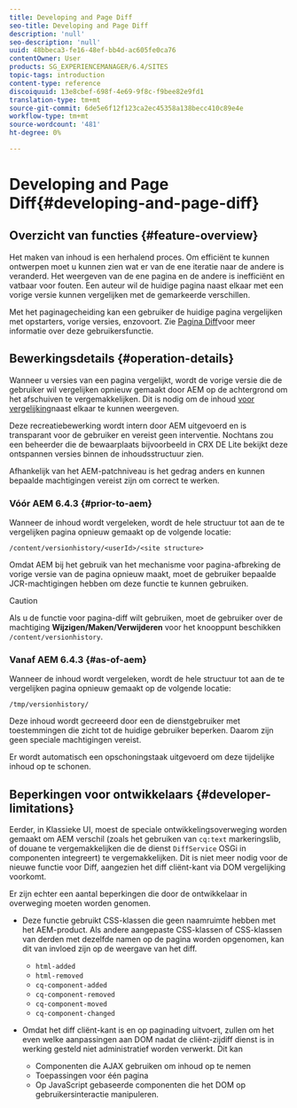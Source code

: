 ```yaml
---
title: Developing and Page Diff
seo-title: Developing and Page Diff
description: 'null'
seo-description: 'null'
uuid: 48bbeca3-fe16-48ef-bb4d-ac605fe0ca76
contentOwner: User
products: SG_EXPERIENCEMANAGER/6.4/SITES
topic-tags: introduction
content-type: reference
discoiquuid: 13e8cbef-698f-4e69-9f8c-f9bee82e9fd1
translation-type: tm+mt
source-git-commit: 6de5e6f12f123ca2ec45358a138becc410c89e4e
workflow-type: tm+mt
source-wordcount: '481'
ht-degree: 0%

---
```



# Developing and Page Diff{#developing-and-page-diff}

## Overzicht van functies {#feature-overview}

Het maken van inhoud is een herhalend proces. Om efficiënt te kunnen ontwerpen moet u kunnen zien wat er van de ene iteratie naar de andere is veranderd. Het weergeven van de ene pagina en de andere is inefficiënt en vatbaar voor fouten. Een auteur wil de huidige pagina naast elkaar met een vorige versie kunnen vergelijken met de gemarkeerde verschillen.

Met het paginagecheiding kan een gebruiker de huidige pagina vergelijken met opstarters, vorige versies, enzovoort. Zie [Pagina Diff](/help/sites-authoring/page-diff.md)voor meer informatie over deze gebruikersfunctie.

## Bewerkingsdetails {#operation-details}

Wanneer u versies van een pagina vergelijkt, wordt de vorige versie die de gebruiker wil vergelijken opnieuw gemaakt door AEM op de achtergrond om het afschuiven te vergemakkelijken. Dit is nodig om de inhoud [voor vergelijking](/help/sites-authoring/page-diff.md#presentation-of-differences)naast elkaar te kunnen weergeven.

Deze recreatiebewerking wordt intern door AEM uitgevoerd en is transparant voor de gebruiker en vereist geen interventie. Nochtans zou een beheerder die de bewaarplaats bijvoorbeeld in CRX DE Lite bekijkt deze ontspannen versies binnen de inhoudsstructuur zien.

Afhankelijk van het AEM-patchniveau is het gedrag anders en kunnen bepaalde machtigingen vereist zijn om correct te werken.

### Vóór AEM 6.4.3 {#prior-to-aem}

Wanneer de inhoud wordt vergeleken, wordt de hele structuur tot aan de te vergelijken pagina opnieuw gemaakt op de volgende locatie:

`/content/versionhistory/<userId>/<site structure>`

Omdat AEM bij het gebruik van het mechanisme voor pagina-afbreking de vorige versie van de pagina opnieuw maakt, moet de gebruiker bepaalde JCR-machtigingen hebben om deze functie te kunnen gebruiken.

>[!CAUTION]
>
>Als u de functie voor pagina-diff wilt gebruiken, moet de gebruiker over de machtiging **Wijzigen/Maken/Verwijderen** voor het knooppunt beschikken `/content/versionhistory`.

### Vanaf AEM 6.4.3 {#as-of-aem}

Wanneer de inhoud wordt vergeleken, wordt de hele structuur tot aan de te vergelijken pagina opnieuw gemaakt op de volgende locatie:

`/tmp/versionhistory/`

Deze inhoud wordt gecreeerd door een de dienstgebruiker met toestemmingen die zicht tot de huidige gebruiker beperken. Daarom zijn geen speciale machtigingen vereist.

Er wordt automatisch een opschoningstaak uitgevoerd om deze tijdelijke inhoud op te schonen.

## Beperkingen voor ontwikkelaars {#developer-limitations}

Eerder, in Klassieke UI, moest de speciale ontwikkelingsoverweging worden gemaakt om AEM verschil (zoals het gebruiken van `cq:text` markeringslib, of douane te vergemakkelijken die de dienst `DiffService` OSGi in componenten integreert) te vergemakkelijken. Dit is niet meer nodig voor de nieuwe functie voor Diff, aangezien het diff cliënt-kant via DOM vergelijking voorkomt.

Er zijn echter een aantal beperkingen die door de ontwikkelaar in overweging moeten worden genomen.

* Deze functie gebruikt CSS-klassen die geen naamruimte hebben met het AEM-product. Als andere aangepaste CSS-klassen of CSS-klassen van derden met dezelfde namen op de pagina worden opgenomen, kan dit van invloed zijn op de weergave van het diff.

   * `html-added`
   * `html-removed`
   * `cq-component-added`
   * `cq-component-removed`
   * `cq-component-moved`
   * `cq-component-changed`

* Omdat het diff cliënt-kant is en op paginading uitvoert, zullen om het even welke aanpassingen aan DOM nadat de cliënt-zijdiff dienst is in werking gesteld niet administratief worden verwerkt. Dit kan

   * Componenten die AJAX gebruiken om inhoud op te nemen
   * Toepassingen voor één pagina
   * Op JavaScript gebaseerde componenten die het DOM op gebruikersinteractie manipuleren.

